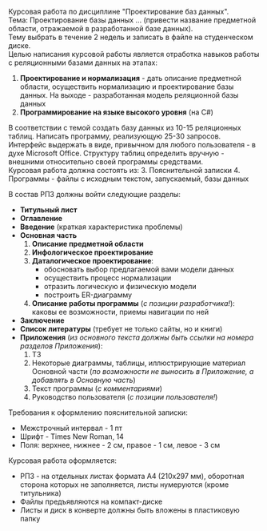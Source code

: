 Курсовая работа по дисциплине "Проектирование баз данных".  
Тема: Проектирование базы данных ... (привести название предметной области, отражаемой в разработанной базе данных).  
Тему выбрать в течение 2 недель и записать в файле на студенческом диске.  
Целью написания курсовой работы является отработка навыков работы с реляционными базами данных на этапах:
1. **Проектирование и нормализация** - дать описание предметной области, осуществить нормализацию и проектирование базы данных. На выходе - разработанная модель реляционной базы данных
2. **Программирование на языке высокого уровня** (на C#)
  
В соответствии с темой создать базу данных из 10-15 реляционных таблиц. Написать программу, реализующую 25-30 запросов. Интерфейс выдержать в виде, привычном для любого пользователя - в духе Microsoft Office. Структуру таблиц определить вручную - внешними относительно своей программы средствами.  
Курсовая работа должна состоять из:
3. Пояснительной записки
4. Программы - файлы с исходным текстом, запускаемый, базы данных
  
В состав РПЗ должны войти следующие разделы:
- **Титульный лист**
- **Оглавление**
- **Введение** (краткая характеристика проблемы)
- **Основная часть**
	1. **Описание предметной области**
	2. **Инфологическое проектирование**
	3. **Даталогическое проектирование**:
		- обосновать выбор предлагаемой вами модели данных
		- осуществить процесс нормализации
		- отразить логическую и физическую модели
		- построить ER-диаграмму
	4. **Описание работы программы** (*с позиции разработчика!*): каковы ее возможности, приемы навигации по ней
- **Заключение**
- **Список литературы** (требует не только сайты, но и книги)
- **Приложения** (*из основного текста должны быть ссылки на номера разделов Приложения*):
	1. ТЗ
	2. Некоторые диаграммы, таблицы, иллюстрирующие материал Основной части (*по возможности не выносить в Приложение, а добавлять в Основную часть*)
	3. Текст программы (*с комментариями*)
	4. Руководство пользователя (*с позиции пользователя!*)
  
Требования к оформлению пояснительной записки:
- Межстрочный интервал - 1 пт
- Шрифт - Times New Roman, 14
- Поля: верхнее, нижнее - 2 см, правое - 1 см, левое - 3 см
  
Курсовая работа оформляется:
- РПЗ - на отдельных листах формата А4 (210х297 мм), оборотная сторона которых не заполняется, листы нумеруются (кроме титульника)
- Файлы предъявляются на компакт-диске
- Листы и диск в конверте должны быть вложены в пластиковую папку